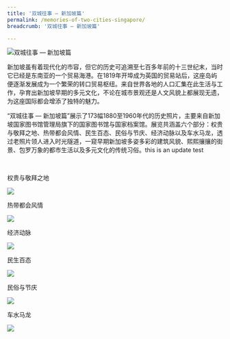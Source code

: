```yaml
---
title: '双城往事 — 新加坡篇'
permalink: /memories-of-two-cities-singapore/
breadcrumb: '双城往事 — 新加坡篇'

---
```


![双城往事 — 新加坡篇](/images/nlb-photo-exhibition-page-banner.jpg)

新加坡虽有着现代化的市容，但它的历史可追溯至七百多年前的十三世纪末，当时它已经是东南亚的一个贸易海港。在1819年开埠成为英国的贸易站后，这座岛屿便逐渐发展成为一个繁荣的转口贸易枢纽。来自世界各地的人口汇集在此生活与工作，孕育出新加坡早期的多元文化，不论在城市景观还是人文风貌上都展现无遗，为这座国际都会增添了独特的魅力。

“双城往事 — 新加坡篇”展示了173幅1880至1960年代的历史照片，主要来自新加坡国家图书馆管理局旗下的国家图书馆与国家档案馆。展览共涵盖六个部分：权贵与敬拜之地、热带都会风情、民生百态、民俗与节庆、经济动脉以及车水马龙，透过老照片领人进入时光隧道，一窥早期新加坡多姿多彩的建筑风貌、熙熙攘攘的街景、包罗万象的都市生活以及多元文化的传统习俗。this is an update test
<p>&nbsp;</p>


<div class="category-block-wrap">
  <p>权贵与敬拜之地</p>
  <img class="cover" src="/images/power-and-worship-button.jpg">
  <a class="cover" href="/memories-of-two-cities-singapore/places-of-power-and-worship/"></a>
</div>

<div class="category-block-wrap">
  <p>热带都会风情</p>
  <img class="cover" src="/images/tropical-metropolis-button.jpg">
  <a class="cover" href="/memories-of-two-cities-singapore/tropical-metropolis/"></a>
</div>

<div class="category-block-wrap">
  <p>经济动脉</p>
  <img class="cover" src="/images/centres-of-commerce-button.jpg">
  <a class="cover" href="/memories-of-two-cities-singapore/centres-of-commerce/"></a>
</div>

<div class="category-block-wrap">
  <p>民生百态</p>
  <img class="cover" src="/images/all-walks-of-life-button.jpg">
  <a class="cover" href="/memories-of-two-cities-singapore/all-walks-of-life/"></a>
</div>

<div class="category-block-wrap">
  <p>民俗与节庆</p>
  <img class="cover" src="/images/colourful-customs-button.jpg">
  <a class="cover" href="/memories-of-two-cities-singapore/colourful-customs/"></a>
</div>

<div class="category-block-wrap">
  <p>车水马龙</p>
  <img class="cover" src="/images/city-in-motion-button.jpg">
  <a class="cover" href="/memories-of-two-cities-singapore/a-city-in-motion/"></a>
</div>


<p>&nbsp;</p>


